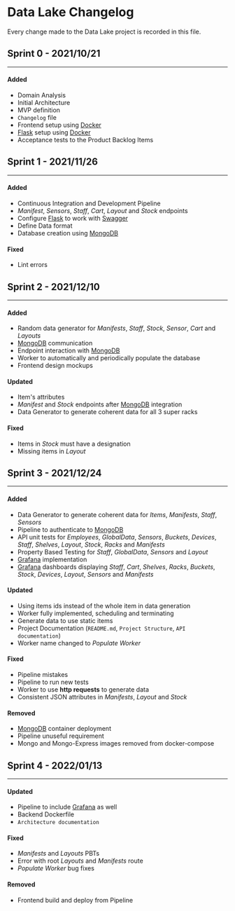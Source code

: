 # Data Lake Changelog

Every change made to the Data Lake project is recorded in this file.

## Sprint 0 - 2021/10/21

---

#### **Added**
- Domain Analysis
- Initial Architecture
- MVP definition
- `Changelog` file
- Frontend setup using [Docker](https://www.docker.com)
- [Flask](https://flask.palletsprojects.com/en/2.0.x/) setup using [Docker](https://www.docker.com)
- Acceptance tests to the Product Backlog Items

## Sprint 1 - 2021/11/26

---

#### **Added**
- Continuous Integration and Development Pipeline
- *Manifest*, *Sensors*, *Staff*, *Cart*, *Layout* and *Stock* endpoints
- Configure [Flask](https://flask.palletsprojects.com/en/2.0.x/) to work with [Swagger](https://swagger.io)
- Define Data format
- Database creation using [MongoDB](https://www.mongodb.com/cloud/atlas/lp/try2?utm_source=google&utm_campaign=gs_emea_portugal_search_core_brand_atlas_desktop&utm_term=mongodbatlas&utm_medium=cpc_paid_search&utm_ad=e&utm_ad_campaign_id=12212624551&adgroup=115749716583&gclid=CjwKCAiA3L6PBhBvEiwAINlJ9H-Yu1PbWeba9bpFlmqBpS66frYq_P6QA2E8SHANyuZdEiM3GrGWIRoCXTsQAvD_BwE)

#### **Fixed**
- Lint errors

## Sprint 2 - 2021/12/10

---

#### **Added**
- Random data generator for *Manifests*, *Staff*, *Stock*, *Sensor*, *Cart* and *Layouts*
- [MongoDB](https://www.mongodb.com) communication
- Endpoint interaction with [MongoDB](https://www.mongodb.com)
- Worker to automatically and periodically populate the database
- Frontend design mockups

#### **Updated**
- Item's attributes
- *Manifest* and *Stock* endpoints after [MongoDB](https://www.mongodb.com) integration
- Data Generator to generate coherent data for all 3 super racks

#### **Fixed**
- Items in *Stock* must have a designation
- Missing items in *Layout*

## Sprint 3 - 2021/12/24

---

#### **Added**
- Data Generator to generate coherent data for *Items*, *Manifests*, *Staff*, *Sensors*
- Pipeline to authenticate to [MongoDB](https://www.mongodb.com)
- API unit tests for *Employees*, *GlobalData*, *Sensors*, *Buckets*, *Devices*, *Staff*, *Shelves*, *Layout*, *Stock*, *Racks* and *Manifests*
- Property Based Testing for *Staff*, *GlobalData*, *Sensors* and *Layout*
- [Grafana](https://grafana.com) implementation
- [Grafana](https://grafana.com) dashboards displaying *Staff*, *Cart*, *Shelves*, *Racks*, *Buckets*, *Stock*, *Devices*, *Layout*, *Sensors* and *Manifests*

#### **Updated**
- Using items ids instead of the whole item in data generation
- Worker fully implemented, scheduling and terminating
- Generate data to use static items
- Project Documentation (`README.md`, `Project Structure`, `API documentation`)
- Worker name changed to *Populate Worker*

#### **Fixed**
- Pipeline mistakes
- Pipeline to run new tests
- Worker to use **http requests** to generate data
- Consistent JSON attributes in *Manifests*, *Layout* and *Stock*

#### **Removed**
- [MongoDB](https://www.mongodb.com) container deployment
- Pipeline unuseful requirement
- Mongo and Mongo-Express images removed from docker-compose

## Sprint 4 - 2022/01/13

---

#### **Updated**
- Pipeline to include [Grafana](https://grafana.com) as well
- Backend Dockerfile
- `Architecture documentation`

#### **Fixed**
- *Manifests* and *Layouts* PBTs
- Error with root *Layouts* and *Manifests* route
- *Populate Worker* bug fixes

#### **Removed**
- Frontend build and deploy from Pipeline